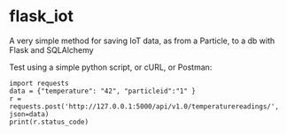 # flask_iot
A very simple method for saving IoT data, as from a Particle, to a db with Flask and SQLAlchemy

Test using a simple python script, or cURL, or Postman: 
```
import requests
data = {"temperature": "42", "particleid":"1" }
r = requests.post('http://127.0.0.1:5000/api/v1.0/temperaturereadings/', json=data)
print(r.status_code)
```